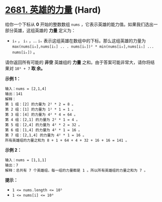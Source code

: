 # [2681. 英雄的力量][link] (Hard)

[link]: https://leetcode.cn/problems/power-of-heroes/

给你一个下标从 **0** 开始的整数数组 `nums` ，它表示英雄的能力值。如果我们选出一部分英雄，这组英雄的 
**力量** 定义为：

- `i₀` ， `i₁` ，... `iₖ` 表示这组英雄在数组中的下标。那么这组英雄的力量为 `max(nums[i₀],nums[i₁] ..
. nums[iₖ])² * min(nums[i₀],nums[i₁] ... nums[iₖ])` 。

请你返回所有可能的 **非空** 英雄组的 **力量** 之和。由于答案可能非常大，请你将结果对 `10⁹ + 7` **取
余。**

**示例 1：**

```
输入：nums = [2,1,4]
输出：141
解释：
第 1 组：[2] 的力量为 2² * 2 = 8 。
第 2 组：[1] 的力量为 1² * 1 = 1 。
第 3 组：[4] 的力量为 4² * 4 = 64 。
第 4 组：[2,1] 的力量为 2² * 1 = 4 。
第 5 组：[2,4] 的力量为 4² * 2 = 32 。
第 6 组：[1,4] 的力量为 4² * 1 = 16 。
第 7 组：[2,1,4] 的力量为 4² * 1 = 16 。
所有英雄组的力量之和为 8 + 1 + 64 + 4 + 32 + 16 + 16 = 141 。

```

**示例 2：**

```
输入：nums = [1,1,1]
输出：7
解释：总共有 7 个英雄组，每一组的力量都是 1 。所以所有英雄组的力量之和为 7 。

```

**提示：**

- `1 <= nums.length <= 10⁵`
- `1 <= nums[i] <= 10⁹`
